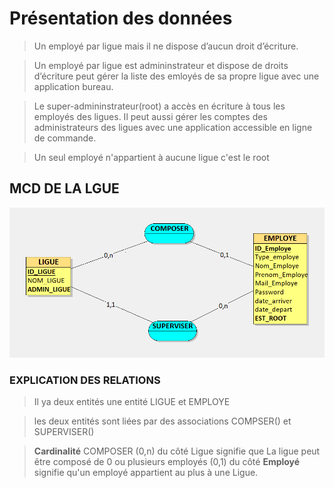 # Présentation des données 
> Un employé par ligue mais il ne dispose d’aucun droit d’écriture.


> Un employé par ligue est admininstrateur et dispose de droits d’écriture peut gérer la liste des emloyés de sa propre ligue avec une application bureau.

> Le super-admininstrateur(root) a accès en écriture à tous les employés des ligues. Il peut aussi gérer les comptes des administrateurs des ligues avec une application accessible en ligne de commande.

> Un seul employé n'appartient à aucune ligue c'est le root 



## MCD DE LA LGUE
![cover](MCD_LIGUE_7.png)

### EXPLICATION DES RELATIONS
> Il ya deux entités une entité LIGUE et EMPLOYE

> les deux entités sont liées par des associations COMPSER() et SUPERVISER()

> **Cardinalité**
COMPOSER (0,n) du côté Ligue signifie que La ligue peut être composé de 0 ou plusieurs employés
   (0,1) du côté **Employé** signifie qu'un employé appartient au plus à une Ligue. 